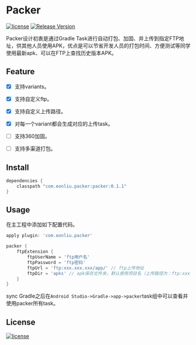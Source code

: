 # Packer

[![license](http://img.shields.io/badge/license-MIT-brightgreen.svg?style=flat)](https://github.com/eonliu/packer/blob/master/LICENSE)
[![Release Version](https://img.shields.io/badge/release-0.1.2-red.svg)](https://github.com/eonliu/packer/releases)

Packer设计初衷是通过Gradle Task进行自动打包、加固、并上传到指定FTP地址，供其他人员使用APK，优点是可以节省开发人员的打包时间、方便测试等同学使用最新apk、可以在FTP上查找历史版本APK。

## Feature



- [x] 支持variants。

- [x] 支持自定义ftp。

- [x] 支持自定义上传路径。

- [x] 对每一个variant都会生成对应的上传task。

- [ ] 支持360加固。

- [ ] 支持多渠道打包。

## Install

```groovy
dependencies {
    classpath "com.eonliu.packer:packer:0.1.1"
}
```

## Usage
在主工程中添加如下配置代码。

```groovy
apply plugin: 'com.eonliu.packer'

packer {
    ftpExtension {
        ftpUserName = 'ftp用户名'
        ftpPassword = 'ftp密码'
        ftpUrl = 'ftp:xxx.xxx.xxx/app/' // ftp上传地址
        ftpDir = 'apks' // apk保存文件夹，默认使用项目名（上传路径为：ftp:xxx.xxx.xxx/app/apks)
    }
}
```

sync Gradle之后在`Android Studio->Gradle->app->packer`task组中可以查看并使用packer所有task。

## License

[![license](http://img.shields.io/badge/license-MIT-brightgreen.svg?style=flat)](https://github.com/eonliu/packer/blob/master/LICENSE)
